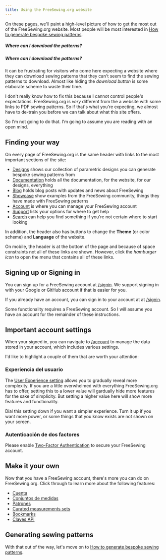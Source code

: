```yaml
---
title: Using the FreeSewing.org website
---
```


On these pages, we'll paint a high-level picture of how to get the most out of the FreeSewing.org website. Most people will be most interested in [How to generate bespoke sewing patterns](/docs/about/site/draft/).


<Comment by="joost">

##### Where can I download the patterns?

##### Where can I download the patterns?

It can be frustrating for visitors who come here expecting a website where they can download sewing patterns that they can't seem to find the sewing patterns to download. Almost like hiding the *download button* is some elaborate scheme to waste their time.

I don't really know how to fix this because I cannot control people's expectations.
FreeSewing.org is _very_ different from the a website with some links to PDF sewing patterns.
So if that's what you're expecting, we almost have to de-train you before we can talk about what this site offers.

So I'm not going to do that. I'm going to assume you are reading with an open mind.

</Comment>

## Finding your way

On every page of FreeSewing.org is the same header with links to the most important sections of the site:

- [Designs](/designs/) shows our collection of parametric designs you can generate bespoke sewing patterns from
- [Documentation](/documentation/) holds all the documentation, for the website, for our designs, everything
- [Blog](/blog/) holds blog posts with updates and news about FreeSewing
- [Showcase](/showcase/) show examples from the FreeSewing community, things they have made with FreeSewing patterns
- [Account](/account/) is where you can manage your FreeSewing account
- [Support](/support/) lists your options for where to get help
- [Search](/search/) can help you find something if you're not certain where to start looking

In addition, the header also has buttons to change the **Theme** (or color scheme) and **Language** of the website.

On mobile, the header is at the bottom of the page and because of space constraints not all of these links are shown. However, click the *hamburger icon* to open the menu that contains all of these links.

## Signing up or Signing in

You can sign up for a FreeSewing account at [/signin](/signin/). We support signing in with your Google or GitHub account if that is easier for you.

If you already have an account, you can sign in to your account at at [/signin](/signin/).

Some functionality requires a FreeSewing account. So I will assume you have an account for the remainder of these instructions.

## Important account settings

When your signed in, you can navigate to [/account](/account/) to manage the data stored in your account, which includes various settings.

I'd like to highlight a couple of them that are worth your attention:

### Experiencia del usuario

The [User Experience setting](/account/control/) allows you to gradually reveal more complexity. If you are a little overwhelmed with everything FreeSewing.org has to offer, setting this to a lower value will gardually hide more features for the sake of simplicity. But setting a higher value here will show more features and functionality.

Dial this setting down if you want a simpler experience. Turn it up if you want more power, or some things that you know exists are not shown on your screen.

### Autenticación de dos factores

Please enable [Two-Factor Authentication](/account/mfa/) to secure your FreeSewing account.

## Make it your own

Now that you have a FreeSewing account, there's more you can do on FreeSewing.org. Click through to learn more about the following features:

- [Cuenta](/docs/about/site/account)
- [Conjuntos de medidas](/docs/about/site/sets)
- [Patrones](/docs/about/site/patterns)
- [Curated measurements sets](/docs/about/site/csets)
- [Bookmarks](/docs/about/site/bookmarks)
- [Claves API](/docs/about/site/apikeys)


## Generating sewing patterns

With that out of the way, let's move on to [How to generate bespoke sewing patterns](/docs/about/site/draft/).

